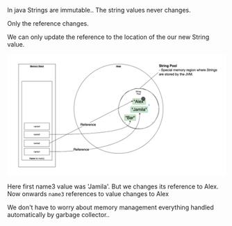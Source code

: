 In java Strings are immutable..
The string values never changes.

Only the reference changes.

We can only update the reference to the location of the our new String value.


![javaStrings](./img.png)

Here first name3 value was 'Jamila'.
But we changes its reference to Alex.
Now onwards `name3` references to value changes to Alex

We don't have to worry about memory management 
everything handled automatically by garbage collector..
